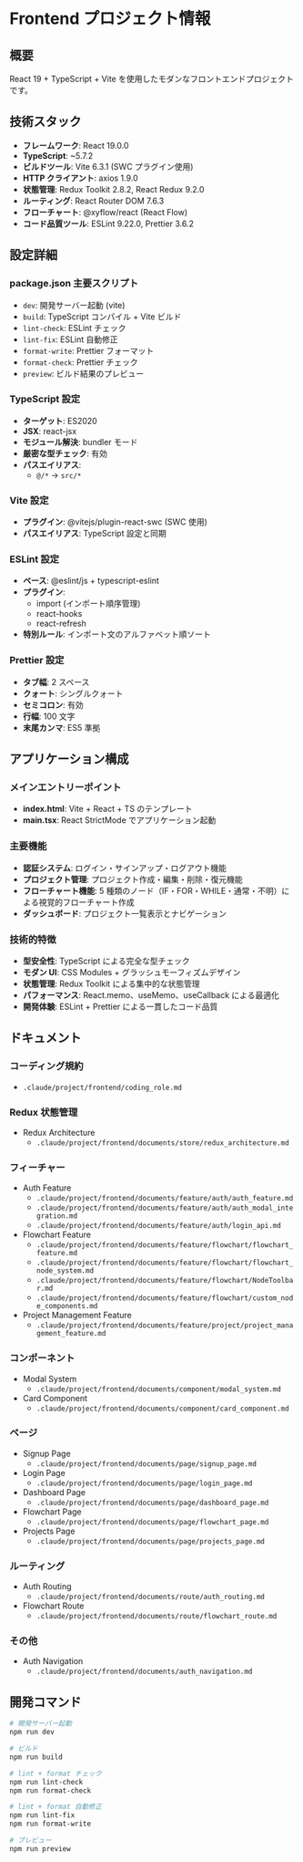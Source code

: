 # Frontend プロジェクト情報

## 概要

React 19 + TypeScript + Vite を使用したモダンなフロントエンドプロジェクトです。

## 技術スタック

- **フレームワーク**: React 19.0.0
- **TypeScript**: ~5.7.2
- **ビルドツール**: Vite 6.3.1 (SWC プラグイン使用)
- **HTTP クライアント**: axios 1.9.0
- **状態管理**: Redux Toolkit 2.8.2, React Redux 9.2.0
- **ルーティング**: React Router DOM 7.6.3
- **フローチャート**: @xyflow/react (React Flow)
- **コード品質ツール**: ESLint 9.22.0, Prettier 3.6.2

## 設定詳細

### package.json 主要スクリプト

- `dev`: 開発サーバー起動 (vite)
- `build`: TypeScript コンパイル + Vite ビルド
- `lint-check`: ESLint チェック
- `lint-fix`: ESLint 自動修正
- `format-write`: Prettier フォーマット
- `format-check`: Prettier チェック
- `preview`: ビルド結果のプレビュー

### TypeScript 設定

- **ターゲット**: ES2020
- **JSX**: react-jsx
- **モジュール解決**: bundler モード
- **厳密な型チェック**: 有効
- **パスエイリアス**:
  - `@/*` → `src/*`

### Vite 設定

- **プラグイン**: @vitejs/plugin-react-swc (SWC 使用)
- **パスエイリアス**: TypeScript 設定と同期

### ESLint 設定

- **ベース**: @eslint/js + typescript-eslint
- **プラグイン**:
  - import (インポート順序管理)
  - react-hooks
  - react-refresh
- **特別ルール**: インポート文のアルファベット順ソート

### Prettier 設定

- **タブ幅**: 2 スペース
- **クォート**: シングルクォート
- **セミコロン**: 有効
- **行幅**: 100 文字
- **末尾カンマ**: ES5 準拠

## アプリケーション構成

### メインエントリーポイント

- **index.html**: Vite + React + TS のテンプレート
- **main.tsx**: React StrictMode でアプリケーション起動

### 主要機能

- **認証システム**: ログイン・サインアップ・ログアウト機能
- **プロジェクト管理**: プロジェクト作成・編集・削除・復元機能
- **フローチャート機能**: 5 種類のノード（IF・FOR・WHILE・通常・不明）による視覚的フローチャート作成
- **ダッシュボード**: プロジェクト一覧表示とナビゲーション

### 技術的特徴

- **型安全性**: TypeScript による完全な型チェック
- **モダン UI**: CSS Modules + グラッシュモーフィズムデザイン
- **状態管理**: Redux Toolkit による集中的な状態管理
- **パフォーマンス**: React.memo、useMemo、useCallback による最適化
- **開発体験**: ESLint + Prettier による一貫したコード品質

## ドキュメント

### コーディング規約

- `.claude/project/frontend/coding_role.md`

### Redux 状態管理

- Redux Architecture
  - `.claude/project/frontend/documents/store/redux_architecture.md`

### フィーチャー

- Auth Feature
  - `.claude/project/frontend/documents/feature/auth/auth_feature.md`
  - `.claude/project/frontend/documents/feature/auth/auth_modal_integration.md`
  - `.claude/project/frontend/documents/feature/auth/login_api.md`
- Flowchart Feature
  - `.claude/project/frontend/documents/feature/flowchart/flowchart_feature.md`
  - `.claude/project/frontend/documents/feature/flowchart/flowchart_node_system.md`
  - `.claude/project/frontend/documents/feature/flowchart/NodeToolbar.md`
  - `.claude/project/frontend/documents/feature/flowchart/custom_node_components.md`
- Project Management Feature
  - `.claude/project/frontend/documents/feature/project/project_management_feature.md`

### コンポーネント

- Modal System
  - `.claude/project/frontend/documents/component/modal_system.md`
- Card Component
  - `.claude/project/frontend/documents/component/card_component.md`

### ページ

- Signup Page
  - `.claude/project/frontend/documents/page/signup_page.md`
- Login Page
  - `.claude/project/frontend/documents/page/login_page.md`
- Dashboard Page
  - `.claude/project/frontend/documents/page/dashboard_page.md`
- Flowchart Page
  - `.claude/project/frontend/documents/page/flowchart_page.md`
- Projects Page
  - `.claude/project/frontend/documents/page/projects_page.md`

### ルーティング

- Auth Routing
  - `.claude/project/frontend/documents/route/auth_routing.md`
- Flowchart Route
  - `.claude/project/frontend/documents/route/flowchart_route.md`

### その他

- Auth Navigation
  - `.claude/project/frontend/documents/auth_navigation.md`

## 開発コマンド

```bash
# 開発サーバー起動
npm run dev

# ビルド
npm run build

# lint + format チェック
npm run lint-check
npm run format-check

# lint + format 自動修正
npm run lint-fix
npm run format-write

# プレビュー
npm run preview
```
